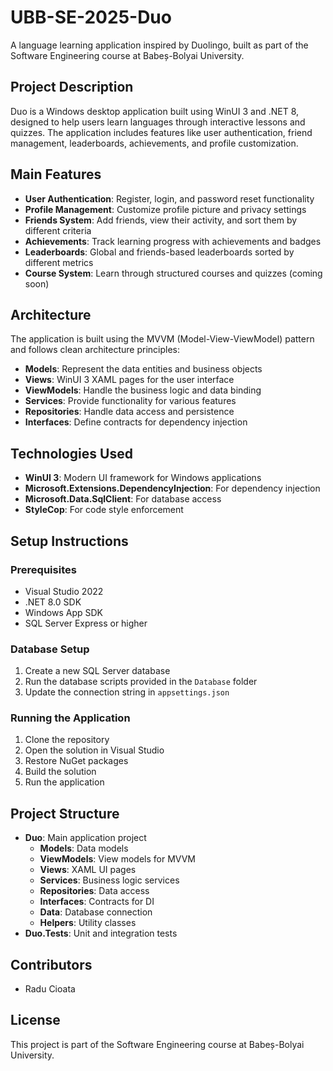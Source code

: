 # UBB-SE-2025-Duo

A language learning application inspired by Duolingo, built as part of the Software Engineering course at Babeș-Bolyai University.

## Project Description

Duo is a Windows desktop application built using WinUI 3 and .NET 8, designed to help users learn languages through interactive lessons and quizzes. The application includes features like user authentication, friend management, leaderboards, achievements, and profile customization.

## Main Features

- **User Authentication**: Register, login, and password reset functionality
- **Profile Management**: Customize profile picture and privacy settings
- **Friends System**: Add friends, view their activity, and sort them by different criteria
- **Achievements**: Track learning progress with achievements and badges
- **Leaderboards**: Global and friends-based leaderboards sorted by different metrics
- **Course System**: Learn through structured courses and quizzes (coming soon)

## Architecture

The application is built using the MVVM (Model-View-ViewModel) pattern and follows clean architecture principles:

- **Models**: Represent the data entities and business objects
- **Views**: WinUI 3 XAML pages for the user interface
- **ViewModels**: Handle the business logic and data binding
- **Services**: Provide functionality for various features
- **Repositories**: Handle data access and persistence
- **Interfaces**: Define contracts for dependency injection

## Technologies Used

- **WinUI 3**: Modern UI framework for Windows applications
- **Microsoft.Extensions.DependencyInjection**: For dependency injection
- **Microsoft.Data.SqlClient**: For database access
- **StyleCop**: For code style enforcement

## Setup Instructions

### Prerequisites

- Visual Studio 2022
- .NET 8.0 SDK
- Windows App SDK
- SQL Server Express or higher

### Database Setup

1. Create a new SQL Server database
2. Run the database scripts provided in the `Database` folder
3. Update the connection string in `appsettings.json`

### Running the Application

1. Clone the repository
2. Open the solution in Visual Studio
3. Restore NuGet packages
4. Build the solution
5. Run the application

## Project Structure

- **Duo**: Main application project
  - **Models**: Data models
  - **ViewModels**: View models for MVVM
  - **Views**: XAML UI pages
  - **Services**: Business logic services
  - **Repositories**: Data access
  - **Interfaces**: Contracts for DI
  - **Data**: Database connection
  - **Helpers**: Utility classes
- **Duo.Tests**: Unit and integration tests

## Contributors

- Radu Cioata

## License

This project is part of the Software Engineering course at Babeș-Bolyai University. 